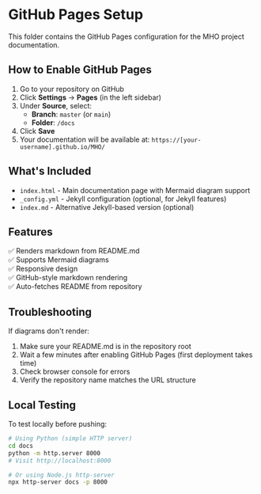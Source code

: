 # GitHub Pages Setup

This folder contains the GitHub Pages configuration for the MHO project documentation.

## How to Enable GitHub Pages

1. Go to your repository on GitHub
2. Click **Settings** → **Pages** (in the left sidebar)
3. Under **Source**, select:
   - **Branch**: `master` (or `main`)
   - **Folder**: `/docs`
4. Click **Save**
5. Your documentation will be available at:
   `https://[your-username].github.io/MHO/`

## What's Included

- `index.html` - Main documentation page with Mermaid diagram support
- `_config.yml` - Jekyll configuration (optional, for Jekyll features)
- `index.md` - Alternative Jekyll-based version (optional)

## Features

✅ Renders markdown from README.md  
✅ Supports Mermaid diagrams  
✅ Responsive design  
✅ GitHub-style markdown rendering  
✅ Auto-fetches README from repository

## Troubleshooting

If diagrams don't render:
1. Make sure your README.md is in the repository root
2. Wait a few minutes after enabling GitHub Pages (first deployment takes time)
3. Check browser console for errors
4. Verify the repository name matches the URL structure

## Local Testing

To test locally before pushing:
```bash
# Using Python (simple HTTP server)
cd docs
python -m http.server 8000
# Visit http://localhost:8000

# Or using Node.js http-server
npx http-server docs -p 8000
```

